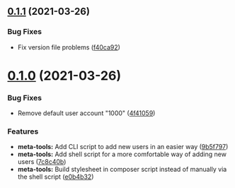 ## [0.1.1](https://github.com/wuespace/wuespace-jwt-login/compare/v0.1.0...v0.1.1) (2021-03-26)


### Bug Fixes

* Fix version file problems ([f40ca92](https://github.com/wuespace/wuespace-jwt-login/commit/f40ca92f4bde42a0a6615af6ae88ccb528ce1869))



# [0.1.0](https://github.com/wuespace/wuespace-jwt-login/compare/9b5f79744bc4e171904579ec1187f334cf89a41f...v0.1.0) (2021-03-26)


### Bug Fixes

* Remove default user account "1000" ([4f41059](https://github.com/wuespace/wuespace-jwt-login/commit/4f410593c760a5e69c2d98f63492a5f9983e2707))


### Features

* **meta-tools:** Add CLI script to add new users in an easier way ([9b5f797](https://github.com/wuespace/wuespace-jwt-login/commit/9b5f79744bc4e171904579ec1187f334cf89a41f))
* **meta-tools:** Add shell script for a more comfortable way of adding new users ([7c8c40b](https://github.com/wuespace/wuespace-jwt-login/commit/7c8c40bc968ac0323403ab6ac1dbcdcc11f65412))
* **meta-tools:** Build stylesheet in composer script instead of manually via the shell script ([e0b4b32](https://github.com/wuespace/wuespace-jwt-login/commit/e0b4b32ce345ae434d48de350e8e6317e618a543))



